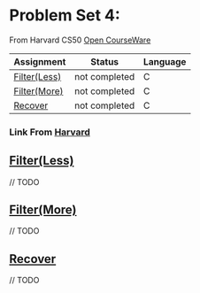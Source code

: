 # Problem Set 4:
From Harvard CS50 [Open CourseWare](https://cs50.harvard.edu/x/2021/)


| Assignment                   |    Status     |     Language    |
| ---------------------------- | ------------- | --------------- |
| [Filter(Less)](https://cs50.harvard.edu/x/2021/psets/4/filter/less/)                | not completed |         C       | 
| [Filter(More)](https://cs50.harvard.edu/x/2021/psets/4/filter/more/)                | not completed |         C       |         
| [Recover](https://cs50.harvard.edu/x/2021/psets/4/recover/)                | not completed |         C       |



### Link From [Harvard](https://cs50.harvard.edu/college/2020/fall/psets/)

## [Filter(Less)](https://cs50.harvard.edu/x/2021/psets/4/filter/less/)
// TODO
## [Filter(More)](https://cs50.harvard.edu/x/2021/psets/4/filter/more/)
// TODO
## [Recover](https://cs50.harvard.edu/x/2021/psets/4/recover/)
// TODO
